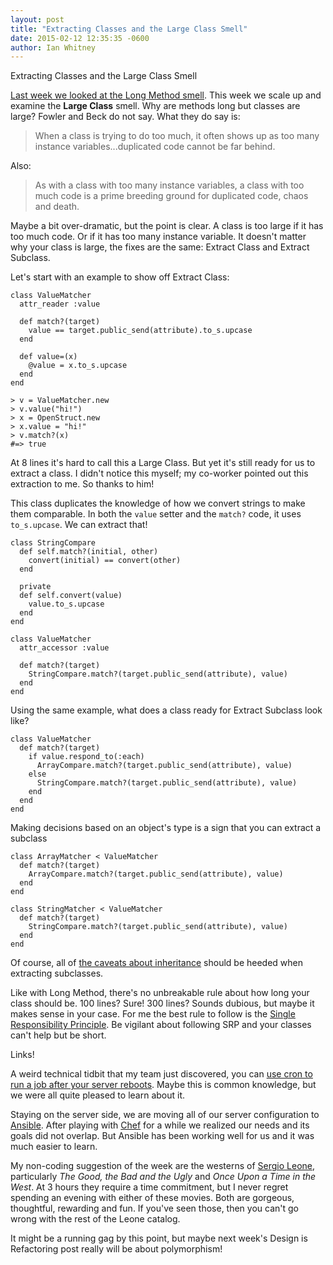 ```yaml
---
layout: post
title: "Extracting Classes and the Large Class Smell"
date: 2015-02-12 12:35:35 -0600
author: Ian Whitney
---
```


Extracting Classes and the Large Class Smell

[Last week we looked at the Long Method smell](http://tinyletter.com/ianwhitney/letters/how-long-is-a-method). This week we scale up and examine the **Large Class** smell. Why are methods long but classes are large? Fowler and Beck do not say. What they do say is:

> When a class is trying to do too much, it often shows up as too many instance variables...duplicated code cannot be far behind.

Also:

> As with a class with too many instance variables, a class with too much code is a prime breeding ground for duplicated code, chaos and death.

Maybe a bit over-dramatic, but the point is clear. A class is too large if it has too much code. Or if it has too many instance variable. It doesn't matter why your class is large, the fixes are the same: Extract Class and Extract Subclass.

Let's start with an example to show off Extract Class:

```
class ValueMatcher
  attr_reader :value

  def match?(target)
    value == target.public_send(attribute).to_s.upcase
  end

  def value=(x)
    @value = x.to_s.upcase
  end
end

> v = ValueMatcher.new
> v.value("hi!")
> x = OpenStruct.new
> x.value = "hi!"
> v.match?(x) 
#=> true
```

At 8 lines it's hard to call this a Large Class. But yet it's still ready for us to extract a class. I didn't notice this myself; my co-worker pointed out this extraction to me. So thanks to him!

This class duplicates the knowledge of how we convert strings to make them comparable. In both the `value` setter and the `match?` code, it uses `to_s.upcase`. We can extract that!

```
class StringCompare
  def self.match?(initial, other)
    convert(initial) == convert(other)
  end

  private
  def self.convert(value)
    value.to_s.upcase
  end
end

class ValueMatcher
  attr_accessor :value

  def match?(target)
    StringCompare.match?(target.public_send(attribute), value)
  end
end
```

Using the same example, what does a class ready for Extract Subclass look like?

```
class ValueMatcher
  def match?(target)
    if value.respond_to(:each)
      ArrayCompare.match?(target.public_send(attribute), value)
    else
      StringCompare.match?(target.public_send(attribute), value)
    end
  end
end
```

Making decisions based on an object's type is a sign that you can extract a subclass

```
class ArrayMatcher < ValueMatcher
  def match?(target)
    ArrayCompare.match?(target.public_send(attribute), value)
  end
end

class StringMatcher < ValueMatcher
  def match?(target)
    StringCompare.match?(target.public_send(attribute), value)
  end
end
```

Of course, all of [the caveats about inheritance](http://www.neotericdesign.com/blog/2012/4/the-story-of-inheritance) should be heeded when extracting subclasses.

Like with Long Method, there's no unbreakable rule about how long your class should be. 100 lines? Sure! 300 lines? Sounds dubious, but maybe it makes sense in your case. For me the best rule to follow is the [Single Responsibility Principle](http://designisrefactoring.com/2015/02/01/robot-you-have-one-job/). Be vigilant about following SRP and your classes can't help but be short.

Links!

A weird technical tidbit that my team just discovered, you can [use cron to run a job after your server reboots](http://www.techpository.com/?page_id=1685). Maybe this is common knowledge, but we were all quite pleased to learn about it.

Staying on the server side, we are moving all of our server configuration to [Ansible](https://github.com/ansible/ansible). After playing with [Chef](https://www.chef.io/) for a while we realized our needs and its goals did not overlap. But Ansible has been working well for us and it was much easier to learn.

My non-coding suggestion of the week are the westerns of [Sergio Leone](http://www.imdb.com/name/nm0001466/), particularly _The Good, the Bad and the Ugly_ and _Once Upon a Time in the West_. At 3 hours they require a time commitment, but I never regret spending an evening with either of these movies. Both are gorgeous, thoughtful, rewarding and fun. If you've seen those, then you can't go wrong with the rest of the Leone catalog.

It might be a running gag by this point, but maybe next week's Design is Refactoring post really will be about polymorphism!
